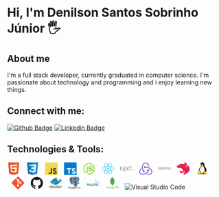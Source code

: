 # Hi, I'm Denilson Santos Sobrinho Júnior 🖐

## About me

I'm a full stack developer, currently graduated in computer science. I'm passionate about technology and programming and i enjoy learning new things.

## Connect with me:

[![Github Badge](https://img.shields.io/badge/-Github-000?style=flat-square&logo=Github&logoColor=white&link=https://github.com/denilsonssj)](https://github.com/denilsonssj)
[![Linkedin Badge](https://img.shields.io/badge/-LinkedIn-blue?style=flat-square&logo=Linkedin&logoColor=white&link=https://www.linkedin.com/in/denilsonssj/)](https://www.linkedin.com/in/denilsonssj/)

## Technologies & Tools:


<div id="languages-and-tools">
    <img src="https://raw.githubusercontent.com/devicons/devicon/master/icons/html5/html5-original.svg" alt="Javascript" width="30px" height="30px">
    <img src="https://raw.githubusercontent.com/devicons/devicon/master/icons/css3/css3-original.svg" alt="Javascript" width="30px" height="30px">
    <img src="https://raw.githubusercontent.com/devicons/devicon/master/icons/javascript/javascript-original.svg" alt="Javascript" width="30px" height="30px">
    <img src="https://raw.githubusercontent.com/devicons/devicon/master/icons/typescript/typescript-original.svg" alt="Typescript" width="30px" height="30px">
    <img src="https://raw.githubusercontent.com/devicons/devicon/master/icons/nodejs/nodejs-plain.svg" alt="Node.js" width="30px" height="30px">
    <img src="https://raw.githubusercontent.com/devicons/devicon/master/icons/react/react-original.svg" alt="React" width="30px" height="30px">
    <img src="https://raw.githubusercontent.com/devicons/devicon/master/icons/nextjs/nextjs-original-wordmark.svg" alt="Next.js" width="30px" height="30px">
    <img src="https://raw.githubusercontent.com/devicons/devicon/master/icons/redux/redux-original.svg" alt="Redux" width="30px" height="30px">
    <img src="https://raw.githubusercontent.com/devicons/devicon/master/icons/express/express-original-wordmark.svg" alt="Redux" width="30px" height="30px">
    <img src="https://raw.githubusercontent.com/devicons/devicon/master/icons/nestjs/nestjs-plain.svg" alt="Nest.js" width="30px" height="30px">
    <img src="https://raw.githubusercontent.com/devicons/devicon/master/icons/linux/linux-original.svg" alt="Linux" width="30px" height="30px">
    <img src="https://raw.githubusercontent.com/devicons/devicon/master/icons/git/git-original.svg" alt="Git" width="30px" height="30px">
    <img src="https://raw.githubusercontent.com/devicons/devicon/master/icons/github/github-original.svg" alt="Github" width="30px" height="30px">
    <img src="https://raw.githubusercontent.com/devicons/devicon/master/icons/docker/docker-original-wordmark.svg" alt="Docker" width="30px" height="30px">
    <img src="https://raw.githubusercontent.com/devicons/devicon/master/icons/postgresql/postgresql-original-wordmark.svg" alt="PostgreSQL" width="30px" height="30px">
    <img src="https://raw.githubusercontent.com/devicons/devicon/master/icons/mysql/mysql-plain-wordmark.svg" alt="MySQL" width="30px" height="30px">
    <img src="https://raw.githubusercontent.com/devicons/devicon/master/icons/mongodb/mongodb-plain-wordmark.svg" alt="MongoDB" width="30px" height="30px">
    <img src="https://upload.wikimedia.org/wikipedia/commons/9/9a/Visual_Studio_Code_1.35_icon.svg" alt="Visual Studio Code" width="30px" height="30px">
</div>

<style>
    #social-media a {
        margin-right: 10px !important;
        background-color: yellow;
    }
    #languages-and-tools img:not(:first-child) {
        margin-left: 10px;
    }
</style>